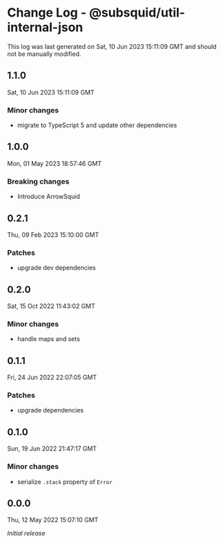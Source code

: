 # Change Log - @subsquid/util-internal-json

This log was last generated on Sat, 10 Jun 2023 15:11:09 GMT and should not be manually modified.

## 1.1.0
Sat, 10 Jun 2023 15:11:09 GMT

### Minor changes

- migrate to TypeScript 5 and update other dependencies

## 1.0.0
Mon, 01 May 2023 18:57:46 GMT

### Breaking changes

- Introduce ArrowSquid

## 0.2.1
Thu, 09 Feb 2023 15:10:00 GMT

### Patches

- upgrade dev dependencies

## 0.2.0
Sat, 15 Oct 2022 11:43:02 GMT

### Minor changes

- handle maps and sets

## 0.1.1
Fri, 24 Jun 2022 22:07:05 GMT

### Patches

- upgrade dependencies

## 0.1.0
Sun, 19 Jun 2022 21:47:17 GMT

### Minor changes

- serialize `.stack` property of `Error`

## 0.0.0
Thu, 12 May 2022 15:07:10 GMT

_Initial release_

